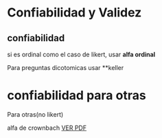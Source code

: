 # Confiabilidad y Validez

## confiabilidad

si es ordinal como el caso de likert, usar
**alfa ordinal**

Para preguntas dicotomicas usar
**keller


# confiabilidad para otras

Para otras(no likert)

alfa de crownbach [VER PDF](https://iris.paho.org/bitstream/handle/10665.2/34939/v42e652018.pdf?sequence=1&isAllowed=y)


